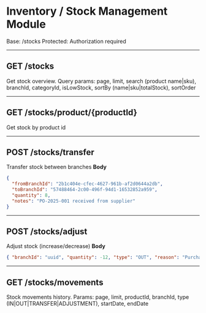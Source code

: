 # Inventory / Stock Management Module

Base: /stocks
Protected: Authorization required

---

## GET /stocks
Get stock overview. Query params: page, limit, search (product name|sku), branchId, categoryId, isLowStock, sortBy (name|sku|totalStock), sortOrder

---

## GET /stocks/product/{productId}
Get stock by product id

---

## POST /stocks/transfer
Transfer stock between branches
**Body**
```json
{
  "fromBranchId": "2b1c404e-cfec-4627-961b-af2d0644a2db",
  "toBranchId": "57488464-2c00-496f-94d1-16532852a959",
  "quantity": 8,
  "notes": "PO-2025-001 received from supplier"
}
```

---

## POST /stocks/adjust
Adjust stock (increase/decrease)
**Body**
```json
{ "branchId": "uuid", "quantity": -12, "type": "OUT", "reason": "Purchase order received", "notes":"PO-2025-001" }
```

---

## GET /stocks/movements
Stock movements history. Params: page, limit, productId, branchId, type (IN|OUT|TRANSFER|ADJUSTMENT), startDate, endDate

